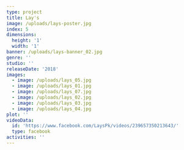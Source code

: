 ```yaml
---
type: project
title: Lay's
image: /uploads/lays-poster.jpg
index: 5
dimensions:
  height: '1'
  width: '1'
banner: /uploads/lays-banner_02.jpg
genre: ''
studio: ''
releaseDate: '2018'
images:
  - image: /uploads/lays_05.jpg
  - image: /uploads/lays_01.jpg
  - image: /uploads/lays_07.jpg
  - image: /uploads/lays_02.jpg
  - image: /uploads/lays_03.jpg
  - image: /uploads/lays_04.jpg
plot: ''
videoData:
  id: 'https://www.facebook.com/LaysPk/videos/239657350213643/'
  type: facebook
activities: ''
---
```


